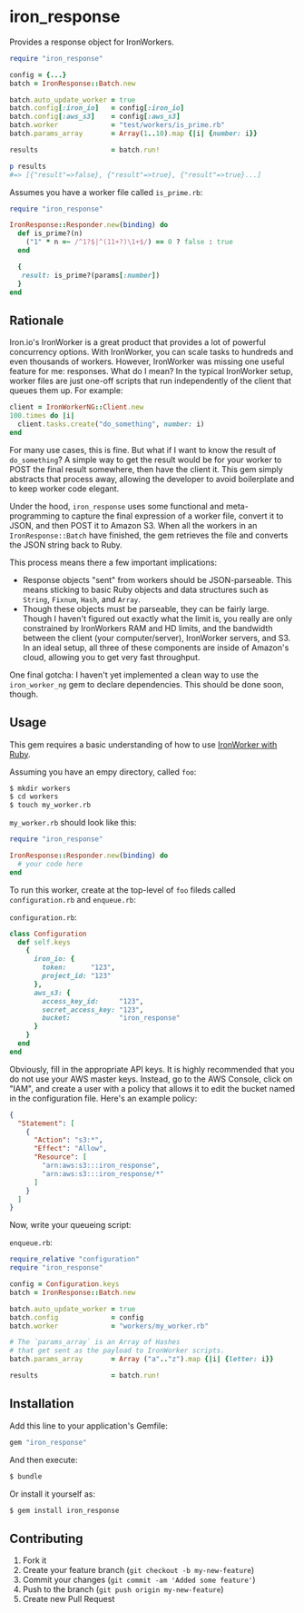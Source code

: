 # iron_response

Provides a response object for IronWorkers.

```ruby
require "iron_response"

config = {...}
batch = IronResponse::Batch.new

batch.auto_update_worker = true
batch.config[:iron_io]   = config[:iron_io]
batch.config[:aws_s3]    = config[:aws_s3]
batch.worker             = "test/workers/is_prime.rb"
batch.params_array       = Array(1..10).map {|i| {number: i}}

results                  = batch.run!

p results
#=> [{"result"=>false}, {"result"=>true}, {"result"=>true}...]
```

Assumes you have a worker file called `is_prime.rb`:
```ruby
require "iron_response"

IronResponse::Responder.new(binding) do
  def is_prime?(n)
    ("1" * n =~ /^1?$|^(11+?)\1+$/) == 0 ? false : true
  end

  {
   result: is_prime?(params[:number])
  }
end
```

## Rationale

Iron.io's IronWorker is a great product that provides a lot of powerful concurrency options. With IronWorker, you can scale tasks to hundreds and even thousands of workers. However, IronWorker was missing one useful feature for me: responses. What do I mean? In the typical IronWorker setup, worker files are just one-off scripts that run independently of the client that queues them up. For example:

```ruby
client = IronWorkerNG::Client.new
100.times do |i|
  client.tasks.create("do_something", number: i)
end
```

For many use cases, this is fine. But what if I want to know the result of `do_something`? A simple way to get the result would be for your worker to POST the final result somewhere, then have the client it. This gem simply abstracts that process away, allowing the developer to avoid boilerplate and to keep worker code elegant.

Under the hood, `iron_response` uses some functional and meta-programming to capture the final expression of a worker file, convert it to JSON, and then POST it to Amazon S3. When all the workers in an `IronResponse::Batch` have finished, the gem retrieves the file and converts the JSON string back to Ruby.

This process means there a few important implications:

- Response objects "sent" from workers should be JSON-parseable. This means sticking to basic Ruby objects and data structures such as `String`, `Fixnum`, `Hash`, and `Array`.
- Though these objects must be parseable, they can be fairly large. Though I haven't figured out exactly what the limit is, you really are only constrained by IronWorkers RAM and HD limits, and the bandwidth between the client (your computer/server), IronWorker servers, and S3. In an ideal setup, all three of these components are inside of Amazon's cloud, allowing you to get very fast throughput.

One final gotcha: I haven't yet implemented a clean way to use the `iron_worker_ng` gem to declare dependencies. This should be done soon, though.

## Usage

This gem requires a basic understanding of how to use [IronWorker with Ruby](https://github.com/iron-io/iron_worker_ruby_ng).

Assuming you have an empy directory, called `foo`:

```sh
$ mkdir workers
$ cd workers
$ touch my_worker.rb
```

`my_worker.rb` should look like this:

```ruby
require "iron_response"

IronResponse::Responder.new(binding) do
  # your code here
end
```

To run this worker, create at the top-level of `foo` fileds called `configuration.rb` and `enqueue.rb`:

`configuration.rb`:
```ruby
class Configuration
  def self.keys
    {
      iron_io: {
        token:      "123",
        project_id: "123"
      },
      aws_s3: {
        access_key_id:     "123",
        secret_access_key: "123",
        bucket:            "iron_response"
      }
    }
  end
end
```

Obviously, fill in the appropriate API keys. It is highly recommended that you do not use your AWS master keys. Instead, go to the AWS Console, click on "IAM", and create a user with a policy that allows it to edit the bucket named in the configuration file. Here's an example policy:

```json
{
  "Statement": [
    {
      "Action": "s3:*",
      "Effect": "Allow",
      "Resource": [
        "arn:aws:s3:::iron_response",
        "arn:aws:s3:::iron_response/*"
      ]
    }
  ]
}
```

Now, write your queueing script:

`enqueue.rb`:
```ruby
require_relative "configuration"
require "iron_response"

config = Configuration.keys
batch = IronResponse::Batch.new

batch.auto_update_worker = true
batch.config             = config
batch.worker             = "workers/my_worker.rb"

# The `params_array` is an Array of Hashes 
# that get sent as the payload to IronWorker scripts.
batch.params_array       = Array ("a".."z").map {|i| {letter: i}}

results                  = batch.run!
```

## Installation

Add this line to your application's Gemfile:

```ruby
gem "iron_response"
```

And then execute:

```sh
$ bundle
```

Or install it yourself as:

```sh
$ gem install iron_response
```

## Contributing

1. Fork it
2. Create your feature branch (`git checkout -b my-new-feature`)
3. Commit your changes (`git commit -am 'Added some feature'`)
4. Push to the branch (`git push origin my-new-feature`)
5. Create new Pull Request
